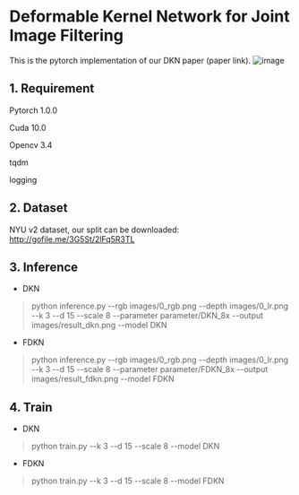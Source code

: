 


# Deformable Kernel Network for Joint Image Filtering
This is the pytorch implementation of our DKN paper (paper link). 
![image](https://user-images.githubusercontent.com/5655912/37342239-53239644-2707-11e8-85b1-9b25c290d81e.png)


## 1. Requirement

Pytorch 1.0.0

Cuda 10.0

Opencv 3.4

tqdm

logging


## 2. Dataset
NYU v2 dataset, our split can be downloaded: http://gofile.me/3G5St/2lFq5R3TL


## 3. Inference

- DKN
> python inference.py --rgb images/0\_rgb.png --depth images/0\_lr.png --k 3 --d 15 --scale 8 --parameter parameter/DKN_8x --output images/result_dkn.png --model DKN

- FDKN
> python inference.py --rgb images/0\_rgb.png --depth images/0\_lr.png --k 3 --d 15 --scale 8 --parameter parameter/FDKN_8x --output images/result_fdkn.png --model FDKN



## 4. Train

- DKN
> python train.py --k 3 --d 15 --scale 8 --model DKN

- FDKN
> python train.py --k 3 --d 15 --scale 8 --model FDKN

